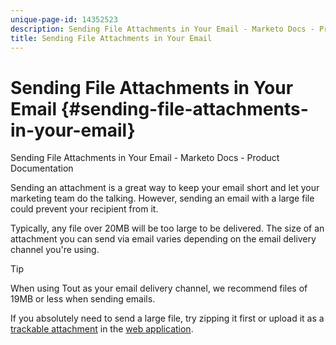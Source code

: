 ```yaml
---
unique-page-id: 14352523
description: Sending File Attachments in Your Email - Marketo Docs - Product Documentation
title: Sending File Attachments in Your Email
---
```


# Sending File Attachments in Your Email {#sending-file-attachments-in-your-email}

Sending File Attachments in Your Email - Marketo Docs - Product Documentation

Sending an attachment is a great way to keep your email short and let your marketing team do the talking. However, sending an email with a large file could prevent your recipient from it.

Typically, any file over 20MB will be too large to be delivered. The size of an attachment you can send via email varies depending on the email delivery channel you're using.

>[!TIP]
>
>When using Tout as your email delivery channel, we recommend files of 19MB or less when sending emails.

If you absolutely need to send a large file, try zipping it first or upload it as a [trackable attachment](http://docs.marketo.com/x/3oPS) in the [web application](http://toutapp.com/login).
